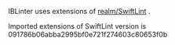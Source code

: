 IBLinter uses extensions of [realm/SwiftLint](https://github.com/realm/SwiftLint) .

Imported extensions of SwiftLint version is 091786b06abba2995bf0e721f274603c80653f0b
